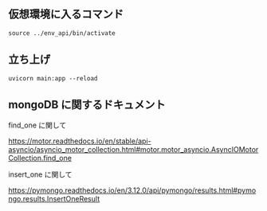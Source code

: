 ## 仮想環境に入るコマンド

`source ../env_api/bin/activate`

## 立ち上げ

`uvicorn main:app --reload`

## mongoDB に関するドキュメント

find_one に関して

https://motor.readthedocs.io/en/stable/api-asyncio/asyncio_motor_collection.html#motor.motor_asyncio.AsyncIOMotorCollection.find_one

insert_one に関して

https://pymongo.readthedocs.io/en/3.12.0/api/pymongo/results.html#pymongo.results.InsertOneResult
